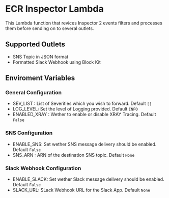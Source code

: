 # ECR Inspector Lambda

This Lambda function that revices Inspector 2 events filters and processes them before sending on to several outlets.

## Supported Outlets

* SNS Topic in JSON format
* Formatted Slack Webhook using Block Kit

## Enviroment Variables

### General Configuration

* SEV_LIST : List of Severities which you wish to forward. Default `[]`
* LOG_LEVEL: Set the level of Logging provided. Default `INFO`
* ENABLED_XRAY : Wether to enable or disable XRAY Tracing. Default `False`

### SNS Configuration

* ENABLE_SNS: Set wether SNS message delivery should be enabled. Default `False`
* SNS_ARN : ARN of the destination SNS topic. Default `None`

### Slack Webhook Configuration

* ENABLE_SLACK: Set wether Slack message delivery should be enabled. Default `False`
* SLACK_URL: SLack Webhook URL for the Slack App. Default `None`
